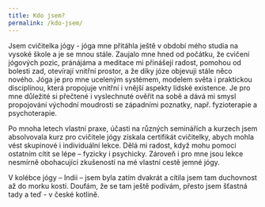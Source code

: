 ```yaml
---
title: Kdo jsem?
permalink: /kdo-jsem/
---
```

Jsem cvičitelka jógy - jóga mne přitáhla ještě v období mého studia na vysoké škole a je se mnou stále. Zaujalo mne hned od počátku, že cvičení jógových pozic, pránájáma a meditace mi přinášejí radost, pomohou od bolesti zad, otevírají vnitřní prostor, a že díky józe objevuji stále něco nového. Jóga je pro mne uceleným systémem, modelem světa i praktickou disciplínou, která propojuje vnitřní i vnější aspekty lidské existence. Je pro mne důležité si přečtené i vyslechnuté ověřit na sobě a dává mi smysl propojování východní moudrosti se západními poznatky, např. fyzioterapie a psychoterapie.

Po mnoha letech vlastní praxe, účasti na různých seminářích a kurzech jsem absolvovala kurz pro cvičitele jógy získala certifikát cvičitelky, abych mohla vést skupinové i individuální lekce. Dělá mi radost, když mohu pomoci ostatním cítit se lépe – fyzicky i psychicky. Zároveň i pro mne jsou lekce nesmírně obohacující zkušeností na mé vlastní cestě jemné jógy.

V kolébce jógy – Indii – jsem byla zatím dvakrát a cítila jsem tam duchovnost až do morku kostí. Doufám, že se tam ještě podívám, přesto jsem šťastná tady a teď - v české kotlině.
